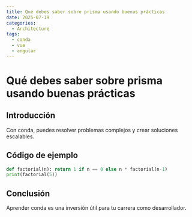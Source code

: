 ```yaml
---
title: Qué debes saber sobre prisma usando buenas prácticas
date: 2025-07-19
categories:
  - Architecture
tags:
  - conda
  - vue
  - angular
---
```


# Qué debes saber sobre prisma usando buenas prácticas

## Introducción

Con conda, puedes resolver problemas complejos y crear soluciones escalables.

## Código de ejemplo

```python
def factorial(n): return 1 if n == 0 else n * factorial(n-1)
print(factorial(5))
```

## Conclusión

Aprender conda es una inversión útil para tu carrera como desarrollador.